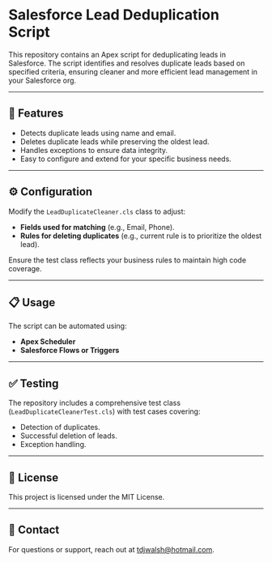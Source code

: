 # Salesforce Lead Deduplication Script

This repository contains an Apex script for deduplicating leads in Salesforce. The script identifies and resolves duplicate leads based on specified criteria, ensuring cleaner and more efficient lead management in your Salesforce org.

---

## 🚀 Features

- Detects duplicate leads using name and email.
- Deletes duplicate leads while preserving the oldest lead.
- Handles exceptions to ensure data integrity.
- Easy to configure and extend for your specific business needs.

---

## ⚙️ Configuration

Modify the `LeadDuplicateCleaner.cls` class to adjust:
- **Fields used for matching** (e.g., Email, Phone).
- **Rules for deleting duplicates** (e.g., current rule is to prioritize the oldest lead).

Ensure the test class reflects your business rules to maintain high code coverage.

---

## 📋 Usage

The script can be automated using:
- **Apex Scheduler**
- **Salesforce Flows or Triggers**

---

## ✅ Testing

The repository includes a comprehensive test class (`LeadDuplicateCleanerTest.cls`) with test cases covering:
- Detection of duplicates.
- Successful deletion of leads.
- Exception handling.

---

## 📜 License

This project is licensed under the MIT License.

---

## 📧 Contact

For questions or support, reach out at [tdjwalsh@hotmail.com](mailto:tdjwalsh@hotmail.com).
